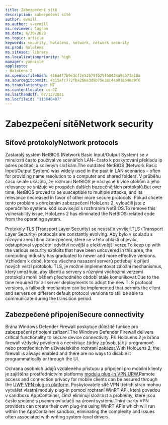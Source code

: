 ```yaml
---
title: Zabezpečení sítě
description: zabezpečení sítě
author: evmill
ms.author: v-evmill
ms.reviewer: tagran
ms.date: 6/30/2020
ms.topic: article
keywords: security, hololens, network, network security
ms.prod: hololens
ms.sitesec: library
ms.localizationpriority: high
manager: yannisle
appliesto:
- HoloLens 2
ms.openlocfilehash: 416a4f7b9e3cf2e52b79fb29f50424a9c573a18a
ms.sourcegitcommit: 4c15afc772fba26683d9b75e38c44a018b4889f6
ms.translationtype: MT
ms.contentlocale: cs-CZ
ms.lasthandoff: 07/12/2021
ms.locfileid: "113640487"
---
```

# <a name="network-security"></a><span data-ttu-id="3f384-104">Zabezpečení sítě</span><span class="sxs-lookup"><span data-stu-id="3f384-104">Network security</span></span>

## <a name="network-protocols"></a><span data-ttu-id="3f384-105">Síťové protokoly</span><span class="sxs-lookup"><span data-stu-id="3f384-105">Network protocols</span></span>

<span data-ttu-id="3f384-106">Zastaralý systém NetBIOS (Network Basic Input/Output System) se v minulosti často používal ve scénářích LAN– často k poskytování překladu ip adres počítači a sdíleným složkám.</span><span class="sxs-lookup"><span data-stu-id="3f384-106">The outdated NetBIOS (Network Basic Input/Output System) was widely used in the past in LAN scenarios – often for providing name resolution to a computer and shared folders.</span></span> <span data-ttu-id="3f384-107">V průběhu času se ale ukázalo, že rozhraní NetBIOS je náchylné k více útokům a jeho relevance se snižuje ve prospěch dalších bezpečnějších protokolů.</span><span class="sxs-lookup"><span data-stu-id="3f384-107">But over time, NetBIOS proved to be susceptible to multiple attacks, and its relevance decreased in favor of other more secure protocols.</span></span> <span data-ttu-id="3f384-108">Pokud chcete tento problém s ohrožením zabezpečení HoloLens 2, vyloučili jste z operačního systému kód související s rozhraním NetBIOS.</span><span class="sxs-lookup"><span data-stu-id="3f384-108">To remove this vulnerability issue, HoloLens 2 has eliminated the NetBIOS-related code from the operating system.</span></span>

<span data-ttu-id="3f384-109">Protokoly TLS (Transport Layer Security) se neustále vyvíjejí.</span><span class="sxs-lookup"><span data-stu-id="3f384-109">TLS (Transport Layer Security) protocols are constantly evolving.</span></span> <span data-ttu-id="3f384-110">Aby bylo v souladu s různými zneužitími zabezpečení, které se v této oblasti objevilo, odstupňoval výpočetní odvětví novější a efektivnější verze.</span><span class="sxs-lookup"><span data-stu-id="3f384-110">To keep up with the various security exploits that have been uncovered in this area, the computing industry has graduated to newer and more effective versions.</span></span> <span data-ttu-id="3f384-111">Vzhledem k době, kterou všechna nasazení serverů potřebují k přijetí nových verzí protokolu TLS, je možné implementovat záložní mechanismus, který umožňuje, aby klienti a servery s různými výchozími verzemi protokolu mohli během přechodného období stále komunikovat.</span><span class="sxs-lookup"><span data-stu-id="3f384-111">Due to the time required for all server deployments to adopt the new TLS protocol versions, a fallback mechanism can be implemented that permits the client and servers on different default protocol versions to still be able to communicate during the transition period.</span></span>

## <a name="secure-connectivity"></a><span data-ttu-id="3f384-112">Zabezpečené připojení</span><span class="sxs-lookup"><span data-stu-id="3f384-112">Secure connectivity</span></span> 

<span data-ttu-id="3f384-113">Brána Windows Defender Firewall poskytuje důležité funkce pro zabezpečení připojení zařízení.</span><span class="sxs-lookup"><span data-stu-id="3f384-113">The Windows Defender Firewall delivers critical functionality to secure device connectivity.</span></span> <span data-ttu-id="3f384-114">Při HoloLens 2 je brána firewall vždycky povolená a neexistuje žádný způsob, jak ji programově nebo prostřednictvím uživatelského rozhraní zakázat.</span><span class="sxs-lookup"><span data-stu-id="3f384-114">With HoloLens 2, the firewall is always enabled and there are no ways to disable it programmatically or through the UI.</span></span>

<span data-ttu-id="3f384-115">Ochrana osobních údajů vzdáleného přístupu a připojení pro mobilní klienty je zajištěna prostřednictvím platformy [modulu plug-in VPN UPW.](/uwp/api/Windows.Networking.Vpn?view=winrt-19041)</span><span class="sxs-lookup"><span data-stu-id="3f384-115">Remote access and connection privacy for mobile clients can be assured through the [UWP VPN plug-in platform](/uwp/api/Windows.Networking.Vpn?view=winrt-19041).</span></span> <span data-ttu-id="3f384-116">Poskytovatelé sítě VPN třetích stran mohou vytvářet vlastní moduly plug-in pomocí rozhraní WinRT API, která povedou v sandboxu AppContainer, čímž eliminují složitost a problémy, které jsou často spojené s psaním ovladačů na úrovni systému.</span><span class="sxs-lookup"><span data-stu-id="3f384-116">Third-party VPN providers can create their own plug-ins using WinRT APIs which will run within the AppContainer sandbox, eliminating the complexity and issues often associated with writing system-level drivers.</span></span>
